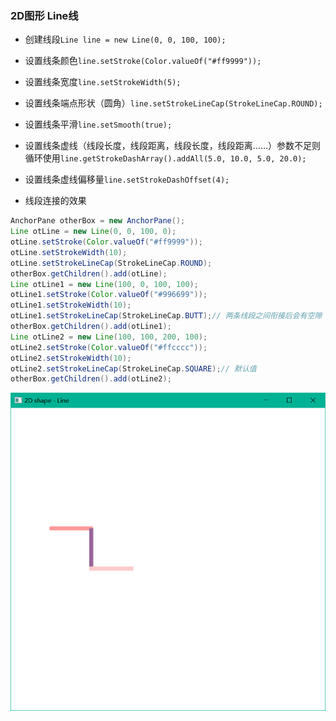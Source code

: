 ### 2D图形 Line线

* 创建线段`Line line = new Line(0, 0, 100, 100);`
  
* 设置线条颜色`line.setStroke(Color.valueOf("#ff9999"));`
  
* 设置线条宽度`line.setStrokeWidth(5);`
  
* 设置线条端点形状（圆角）`line.setStrokeLineCap(StrokeLineCap.ROUND);`
  
* 设置线条平滑`line.setSmooth(true);`
  
* 设置线条虚线（线段长度，线段距离，线段长度，线段距离……）参数不足则循环使用`line.getStrokeDashArray().addAll(5.0, 10.0, 5.0, 20.0);`

* 设置线条虚线偏移量`line.setStrokeDashOffset(4);`
  
* 线段连接的效果
  
```java
AnchorPane otherBox = new AnchorPane();  
Line otLine = new Line(0, 0, 100, 0);  
otLine.setStroke(Color.valueOf("#ff9999"));  
otLine.setStrokeWidth(10);  
otLine.setStrokeLineCap(StrokeLineCap.ROUND);  
otherBox.getChildren().add(otLine);  
Line otLine1 = new Line(100, 0, 100, 100);  
otLine1.setStroke(Color.valueOf("#996699"));  
otLine1.setStrokeWidth(10);  
otLine1.setStrokeLineCap(StrokeLineCap.BUTT);// 两条线段之间衔接后会有空隙  
otherBox.getChildren().add(otLine1);  
Line otLine2 = new Line(100, 100, 200, 100);  
otLine2.setStroke(Color.valueOf("#ffcccc"));  
otLine2.setStrokeWidth(10);  
otLine2.setStrokeLineCap(StrokeLineCap.SQUARE);// 默认值  
otherBox.getChildren().add(otLine2);
```

![](../assets/Pasted%20image%2020220617081158.png)